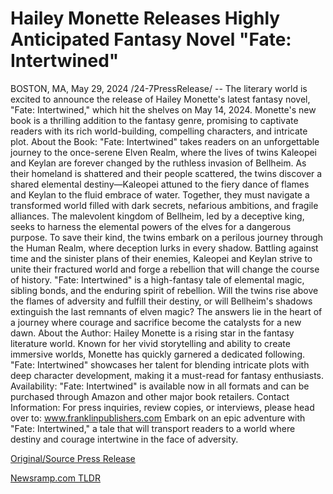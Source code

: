 # Hailey Monette Releases Highly Anticipated Fantasy Novel "Fate: Intertwined"

BOSTON, MA, May 29, 2024 /24-7PressRelease/ -- The literary world is excited to announce the release of Hailey Monette's latest fantasy novel, "Fate: Intertwined," which hit the shelves on May 14, 2024. Monette's new book is a thrilling addition to the fantasy genre, promising to captivate readers with its rich world-building, compelling characters, and intricate plot.  About the Book:  "Fate: Intertwined" takes readers on an unforgettable journey to the once-serene Elven Realm, where the lives of twins Kaleopei and Keylan are forever changed by the ruthless invasion of Bellheim. As their homeland is shattered and their people scattered, the twins discover a shared elemental destiny—Kaleopei attuned to the fiery dance of flames and Keylan to the fluid embrace of water. Together, they must navigate a transformed world filled with dark secrets, nefarious ambitions, and fragile alliances.  The malevolent kingdom of Bellheim, led by a deceptive king, seeks to harness the elemental powers of the elves for a dangerous purpose. To save their kind, the twins embark on a perilous journey through the Human Realm, where deception lurks in every shadow. Battling against time and the sinister plans of their enemies, Kaleopei and Keylan strive to unite their fractured world and forge a rebellion that will change the course of history.  "Fate: Intertwined" is a high-fantasy tale of elemental magic, sibling bonds, and the enduring spirit of rebellion. Will the twins rise above the flames of adversity and fulfill their destiny, or will Bellheim's shadows extinguish the last remnants of elven magic?  The answers lie in the heart of a journey where courage and sacrifice become the catalysts for a new dawn.  About the Author: Hailey Monette is a rising star in the fantasy literature world. Known for her vivid storytelling and ability to create immersive worlds, Monette has quickly garnered a dedicated following. "Fate: Intertwined" showcases her talent for blending intricate plots with deep character development, making it a must-read for fantasy enthusiasts.  Availability: "Fate: Intertwined" is available now in all formats and can be purchased through Amazon and other major book retailers.  Contact Information: For press inquiries, review copies, or interviews, please head over to: www.franklinpublishers.com  Embark on an epic adventure with "Fate: Intertwined," a tale that will transport readers to a world where destiny and courage intertwine in the face of adversity. 

[Original/Source Press Release](https://www.24-7pressrelease.com/press-release/511198/hailey-monette-releases-highly-anticipated-fantasy-novel-fate-intertwined) 

[Newsramp.com TLDR](https://newsramp.com/None) 